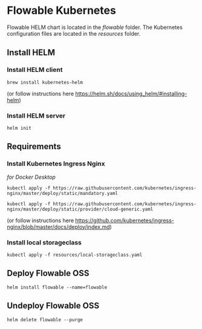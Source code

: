 # Flowable Kubernetes

Flowable HELM chart is located in the *flowable* folder. 
The Kubernetes configuration files are located in the *resources* folder.

## Install HELM

### Install HELM client

```brew install kubernetes-helm```

(or follow instructions here https://helm.sh/docs/using_helm/#installing-helm)

### Install HELM server

```helm init```

## Requirements

### Install Kubernetes Ingress Nginx

*for Docker Desktop*

```kubectl apply -f https://raw.githubusercontent.com/kubernetes/ingress-nginx/master/deploy/static/mandatory.yaml```

```kubectl apply -f https://raw.githubusercontent.com/kubernetes/ingress-nginx/master/deploy/static/provider/cloud-generic.yaml```

(or follow instructions here https://github.com/kubernetes/ingress-nginx/blob/master/docs/deploy/index.md)

### Install local storageclass

```kubectl apply -f resources/local-storageclass.yaml```

## Deploy Flowable OSS

```helm install flowable --name=flowable```

## Undeploy Flowable OSS

```helm delete flowable --purge```
